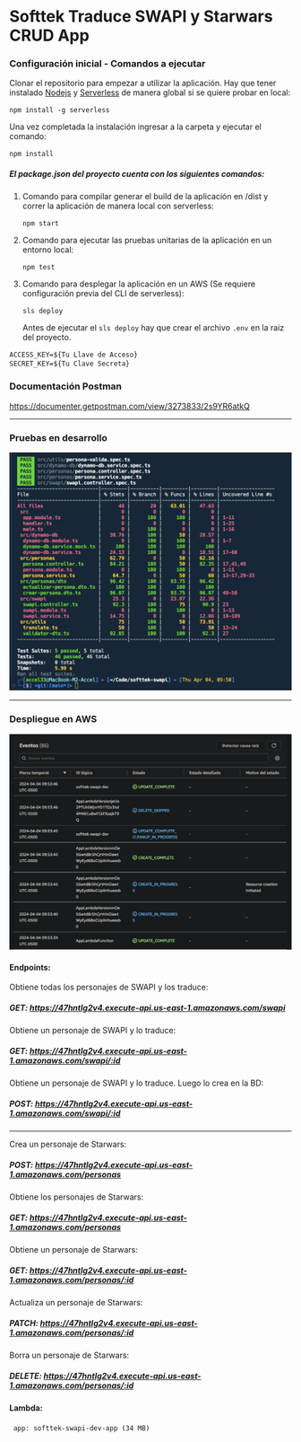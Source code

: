 # Softtek Traduce SWAPI y Starwars CRUD App

### Configuración inicial - Comandos a ejecutar

Clonar el repositorio para empezar a utilizar la aplicación. Hay que tener instalado [Nodejs](https://nodejs.org/en) y [Serverless](https://www.npmjs.com/package/serverless) de manera global si se quiere probar en local:

```
npm install -g serverless
```

Una vez completada la instalación ingresar a la carpeta y ejecutar el comando:

```
npm install
```

##### El package.json del proyecto cuenta con los siguientes comandos:

1. Comando para compilar generar el build de la aplicación en /dist y correr la aplicación de manera local con serverless:
   ```
   npm start
   ```
2. Comando para ejecutar las pruebas unitarias de la aplicación en un entorno local:
   ```
   npm test
   ```
3. Comando para desplegar la aplicación en un AWS (Se requiere configuración previa del CLI de serverless):
   ```
   sls deploy
   ```
   Antes de ejecutar el `sls deploy` hay que crear el archivo `.env` en la raiz del proyecto.

```
ACCESS_KEY=${Tu Llave de Acceso}
SECRET_KEY=${Tu Clave Secreta}
```

### Documentación Postman

https://documenter.getpostman.com/view/3273833/2s9YR6atkQ

---

### Pruebas en desarrollo

![My Image](images/pruebas.png)

---

### Despliegue en AWS

![My Image](images/deploy.png)

#### Endpoints:

Obtiene todas los personajes de SWAPI y los traduce:

##### GET: https://47hntlg2v4.execute-api.us-east-1.amazonaws.com/swapi

Obtiene un personaje de SWAPI y lo traduce:

##### GET: https://47hntlg2v4.execute-api.us-east-1.amazonaws.com/swapi/:id

Obtiene un personaje de SWAPI y lo traduce. Luego lo crea en la BD:

##### POST: https://47hntlg2v4.execute-api.us-east-1.amazonaws.com/swapi/:id

---

Crea un personaje de Starwars:

##### POST: https://47hntlg2v4.execute-api.us-east-1.amazonaws.com/personas

Obtiene los personajes de Starwars:

##### GET: https://47hntlg2v4.execute-api.us-east-1.amazonaws.com/personas

Obtiene un personaje de Starwars:

##### GET: https://47hntlg2v4.execute-api.us-east-1.amazonaws.com/personas/:id

Actualiza un personaje de Starwars:

##### PATCH: https://47hntlg2v4.execute-api.us-east-1.amazonaws.com/personas/:id

Borra un personaje de Starwars:

##### DELETE: https://47hntlg2v4.execute-api.us-east-1.amazonaws.com/personas/:id

#### Lambda:

     app: softtek-swapi-dev-app (34 MB)
